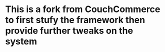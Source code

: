 # This is a fork from CouchCommerce to first stufy the framework then provide further tweaks on the system
